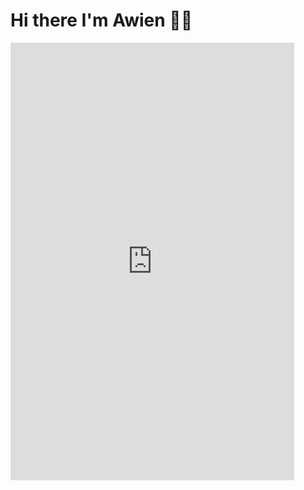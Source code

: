 # Hi there I'm Awien 👋🤓

<iframe src="https://floatman.netlify.app" style="border:0px #ffffff none;" name="FloatmanWeb" scrolling="no" frameborder="0" marginheight="0px" marginwidth="0px" height="700px" width="90%" allowfullscreen></iframe><div style="position: absolute;width: 72%;bottom: 1px;left: 0;right: 0;margin-left: auto;margin-right: auto;color: #000;text-align: center;"><small style="line-height: 1.2;font-size: 0px;background: #fff;"> <a href="http://dndnha.mobi/" rel="nofollow">Dndnha</a> </small></div><style>.boxes2{height:212px;width:316px;} #new img{max-width:none!important;background:none!important}#iframe{max-height:none!important;max-width:none!important;background:none!important}</style></div>

<!--
**whitequbits/whitequbits** is a ✨ _special_ ✨ repository because its `README.md` (this file) appears on your GitHub profile.

Here are some ideas to get you started:

- 🔭 I’m currently working on ...
- 🌱 I’m currently learning ...
- 👯 I’m looking to collaborate on ...
- 🤔 I’m looking for help with ...
- 💬 Ask me about ...
- 📫 How to reach me: ...
- 😄 Pronouns: ...
- ⚡ Fun fact: ...
-->
